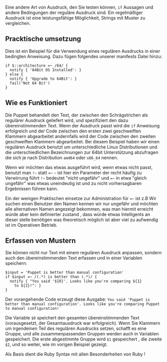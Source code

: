 Eine andere Art von Ausdruck, den Sie testen können, `if` Aussagen und andere Bedingungen der reguläre Ausdruck sind. 
Ein regelmäßiger Ausdruck ist eine leistungsfähige Möglichkeit, Strings mit Muster zu vergleichen.

## Pracktische umsetzung 

Dies ist ein Beispiel für die Verwendung eines regulären Ausdrucks in einer bedingten Anweisung. Dazu fügen folgendes unserer manifests Datei hinzu:

```
if $::architecture =~ /64/ {
  notify { '64Bit OS Installed': }
} else {
  notify { 'Upgrade to 64Bit': }
  fail('Not 64 Bit')
}
```
## Wie es Funktioniert

Die Puppet behandelt den Text, der zwischen den Schrägstrichen als regulärer Ausdruck geliefert wird, und spezifiziert den dazu übereinstimmenden Text.
Wenn der Ausdruck passt wird die `if` Anweisung erfolgreich und der Code zwischen den ersten zwei geschweiften Klammern abgearbeitet andernfalls wird der Code zwischen den zweiten geschweiften Klammern abgearbeitet.
Bei diesem Beispiel haben wir einen regulären Ausdruck benutzt um unterschiedliche Linux Distributionen und die unterschiedlichen Bezeichnungen zur 64bit Unterstützung abzufragen die sich je nach Distribution `amd64` oder `x86_64` nennen.

Wenn wir möchten das etwas ausgeführt wird, wenn etwas nicht passt, benutzt man `!~` statt `=~`
`~` ist hier ein Parameter der recht häufig zu Verwirrung führt `!~` bedeutet "nicht ungefähr" und `=~` in etwa "gleich ungefähr" was etwas uneindeutig ist und zu nicht vorhersagbaren Ergebnissen führen kann.

Ein der wenigen Praktischen einsetze zur Administration für `=~`  ist z.B Wir suchen einen Benutzer den Namen kennen wir nur ungefähr und möchten alle alternativen Namen angezeigt bekommen, was man hiermit erreicht würde aber kein definierter zustand , dass würde etwas Intelligents an dieser stelle benötigen was theoretisch möglich ist aber viel zu aufwendig ist im Operativen Betrieb.

## Erfassen von Mustern

Sie können nicht nur Text mit einem regulären Ausdruck anpassen, sondern auch den übereinstimmenden Text erfassen und in einer Variablen speichern:
```
$input = 'Puppet is better than manual configuration'
if $input =~ /(.*) is better than (.*)/ {
  notify { "You said '${0}'. Looks like you're comparing ${1}
    to ${2}!": }
}
```

Der vorangehende Code erzeugt diese Ausgabe:
` You said 'Puppet is better than manual configuration'. Looks like you're comparing Puppet to manual configuration! `

Die Variable `$0` speichert den gesamten übereinstimmenden Text (vorausgesetzt, der Gesamtausdruck war erfolgreich). 
Wenn Sie Klammern um irgendeinen Teil des regulären Ausdrucks setzen, schafft es eine Gruppe, und alle zusammenpassenden Gruppen werden auch in Variablen gespeichert. 
Die erste abgestimmte Gruppe wird `$1` gespeichert , die zweite `$2`, und so weiter, wie im vorigen Beispiel gezeigt.

Als Basis dient die Ruby Syntax mit allen Besonderheiten von Ruby !